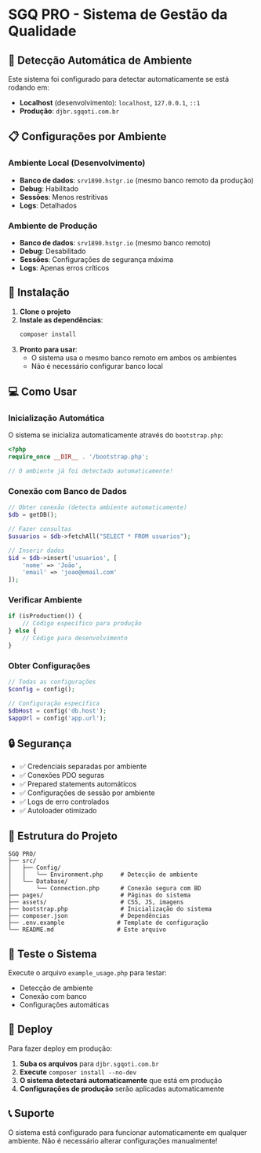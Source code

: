 # SGQ PRO - Sistema de Gestão da Qualidade

## 🚀 Detecção Automática de Ambiente

Este sistema foi configurado para detectar automaticamente se está rodando em:

- **Localhost** (desenvolvimento): `localhost`, `127.0.0.1`, `::1`
- **Produção**: `djbr.sgqoti.com.br`

## 📋 Configurações por Ambiente

### Ambiente Local (Desenvolvimento)
- **Banco de dados**: `srv1890.hstgr.io` (mesmo banco remoto da produção)
- **Debug**: Habilitado
- **Sessões**: Menos restritivas
- **Logs**: Detalhados

### Ambiente de Produção
- **Banco de dados**: `srv1890.hstgr.io` (mesmo banco remoto)
- **Debug**: Desabilitado
- **Sessões**: Configurações de segurança máxima
- **Logs**: Apenas erros críticos

## 🔧 Instalação

1. **Clone o projeto**
2. **Instale as dependências**:
   ```bash
   composer install
   ```
3. **Pronto para usar**:
   - O sistema usa o mesmo banco remoto em ambos os ambientes
   - Não é necessário configurar banco local

## 💻 Como Usar

### Inicialização Automática
O sistema se inicializa automaticamente através do `bootstrap.php`:

```php
<?php
require_once __DIR__ . '/bootstrap.php';

// O ambiente já foi detectado automaticamente!
```

### Conexão com Banco de Dados
```php
// Obter conexão (detecta ambiente automaticamente)
$db = getDB();

// Fazer consultas
$usuarios = $db->fetchAll("SELECT * FROM usuarios");

// Inserir dados
$id = $db->insert('usuarios', [
    'nome' => 'João',
    'email' => 'joao@email.com'
]);
```

### Verificar Ambiente
```php
if (isProduction()) {
    // Código específico para produção
} else {
    // Código para desenvolvimento
}
```

### Obter Configurações
```php
// Todas as configurações
$config = config();

// Configuração específica
$dbHost = config('db.host');
$appUrl = config('app.url');
```

## 🔒 Segurança

- ✅ Credenciais separadas por ambiente
- ✅ Conexões PDO seguras
- ✅ Prepared statements automáticos
- ✅ Configurações de sessão por ambiente
- ✅ Logs de erro controlados
- ✅ Autoloader otimizado

## 📁 Estrutura do Projeto

```
SGQ PRO/
├── src/
│   ├── Config/
│   │   └── Environment.php     # Detecção de ambiente
│   └── Database/
│       └── Connection.php      # Conexão segura com BD
├── pages/                      # Páginas do sistema
├── assets/                     # CSS, JS, imagens
├── bootstrap.php               # Inicialização do sistema
├── composer.json               # Dependências
├── .env.example               # Template de configuração
└── README.md                  # Este arquivo
```

## 🧪 Teste o Sistema

Execute o arquivo `example_usage.php` para testar:
- Detecção de ambiente
- Conexão com banco
- Configurações automáticas

## 🚀 Deploy

Para fazer deploy em produção:

1. **Suba os arquivos** para `djbr.sgqoti.com.br`
2. **Execute** `composer install --no-dev`
3. **O sistema detectará automaticamente** que está em produção
4. **Configurações de produção** serão aplicadas automaticamente

## 📞 Suporte

O sistema está configurado para funcionar automaticamente em qualquer ambiente. Não é necessário alterar configurações manualmente!
